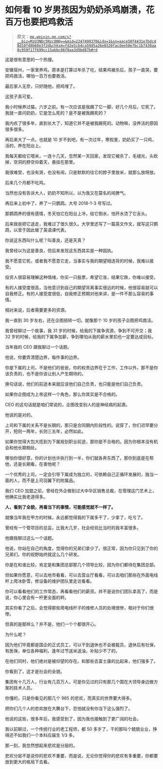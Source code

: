 # 如何看 10 岁男孩因为奶奶杀鸡崩溃，花百万也要把鸡救活

> 原文：[`mp.weixin.qq.com/s?__biz=MzU3NDc5Nzc0NQ==&mid=2247499370&idx=1&sn=aace50f4431e7bdc48d10f40b60e3f2d&chksm=fd2e5cb4ca59d5a26e0320facdee50e7bc1b7430aa0c959f17f699cc15abbc06f8aa3d9bd87b#rd`](http://mp.weixin.qq.com/s?__biz=MzU3NDc5Nzc0NQ==&mid=2247499370&idx=1&sn=aace50f4431e7bdc48d10f40b60e3f2d&chksm=fd2e5cb4ca59d5a26e0320facdee50e7bc1b7430aa0c959f17f699cc15abbc06f8aa3d9bd87b#rd)

这是很有意思的一个热搜。

安徽宿州，一家里养鸡，原本是打算过年杀了吃，结果鸡被杀后，孩子一直哭，要把鸡救活，哪怕一百万也要救活。

最后家人无奈，只好随他，把鸡埋了。 

这孩子真可爱。 

我小时候养过猫，六岁之前。有一次应该是我踢了它一脚，好几个月后，它死了。我就一直问奶奶，它是怎么死的？是不是被我踢死的？

我内疚了很多年，直到长大了，知道它并不是被我踢死的。动物嘛，没养活的原因很多很多。

再后来大了一点，也就是 10 岁不到吧，有一次过年，寒假里，奶奶买了一只鸡，活的，养在阳台上。

我每天都给它喂米，一连十几天，忽然某一天回家，发现它被杀了，毛褪光，头砍掉，空洞的脖空仰着天，悬挂在那里。

我很难受，也没有哭，也没有闹，只是默默的往它的脖子里放米，就那么放呀放。 

后来几个月都不吃鸡。 

当然也没有告诉大人，奶奶不知所以，以为我又在莫名的闹脾气。 

再后来上初中了，养了一只鹦鹉。大号 2018-1-3 号写过。 

那鹦鹉养的很有感情，冬天怕它在阳台上冷，给它倒水，怕开水烫了它舌头。 

后来我爸把它送走，我难过了很久很久。大学里还写了一篇英文作文，就写这只鹦鹉，以至于因此做了英语课代表。 

你说这东西叫什么呢？叫善良，还是天真？ 

我曾经以为这是善良，但后来发现这东西其实是一种固执。

我不愿意它死，或者我不愿意它走，当事实与我的期望相违背的时候，我难以接受。 

投资人很容易理解这种情绪，你买一只股票，希望它涨，结果它跌，你难以接受。 

有的人接受度很高，当他意识到自己的期望背离事实很远的时候，他很容易就可以自我修正。有的人接受度很低，自我修正预期对他来讲，是一件不那么容易的事情。

相对来说，后者需要更多的资源。 

我一直到 30 岁左右，还在企图扭转一切。就像那个 10 岁的孩子企图把鸡救活。 

我曾经聊过一个故事，我 31 岁的时候，给我的下属争资源，争到不可开交；我 32 岁的时候，给我的下属争加薪，争到哪怕从我的薪水里扣也一定要达成目标。 

当年我的 CEO 跟我聊过一个话题。

他说，你要弄清楚边界，每件事的边界。

你是下属的上司，不是他们的爸爸，你的权责边界在于工作，工作以外，那不是你该负责的，也不是你该让别人产生期待的。 

换句话说，他们的前途本来就应该他们自己负责，也只能是他们自己负责。

如果你企图成为上帝这样一个角色，那么你其实是不合格的。

CEO 的这句话就是咱们常说的，企图改变别人的是神经病的起源。 

他说的是对的。 

上司和下属的关系不是长期的，那只是合同期内阶段性的。说穿了，你们迟早要分开，短则一两年，长则三五年，必然如此。 

如果你觉得大包大揽到为下属规划职业前途，那你是不合格的。因为你根本没有机会和他长期相处。 

哪怕你很好意，你的计划也许执行到一半，你们就各奔东西了。那你到底是在帮他，还是长期看，在害他呢？

一个优秀的上司，一定会引导下属成为独立的，可依赖自己正循环发展的，独当一面的人，而不是上司羽翼下的附属品。 

我们 CEO 加盟之前，曾经在外企做到过大中华区销售总裁，在管理这门艺术上，他确实比我老道得多。 

**人，看到了全貌，再看当下的事情，可能感觉就不一样了。** 

就像当年我在甲方的时候，永远都觉得我的下属多干了，少拿了，吃亏了。 

曾经有一个管项目的总监，比我大几岁，社会经验比当时的我丰富很多。 

他跟我聊过这么一个话题。

他说，你站在自己的角度，觉得你的兄弟们拿少了。很正常，因为你只见到了你的兄弟们，你的视野始终就这么几个研发。 

你是在和谁比较，肯定是和集团总部那几个领导比较，因为你们都待在集团总部。 

但如果你愿意，可以去地市看看，可以去营业厅看看，可以去咱们那些在外面电线杆上爬冰卧雪，修设备的维护团队里走访看看。

你可以看看他们的工作常态，再看看他们的薪资。并不是说你们团队拿高了，而是说，你心里会有一杆更全面的秤。

其实你看了之后，会觉得那些爬电线杆子的维修人员的处境很惨，相对于你们很惨。

但真的是那样么？并不是，他们一个个都很开心。 

为什么呢？

因为他们毕竟都是国企的正式员工，可以干到退休也不会被裁员，退休后有社保，有医保，单位各种福利，逢年过节送米送油，补贴少不了的。 

在他们同村，他们绝对是被仰望的存在。和那些去富士康的比起来，他们强多了。

你看到了，这才是社会的全貌。 

集团有十几万人，行业有几百万人，可是你见过的只有那几个围在大领导身边做方案的技术人员。

你懂的，只是你看见的那几个 985 的悲欢，而真实的世界要大得多。 

把你们几个人的悲欢放在大舞台下，恐怕就没有你当下这么强烈了。 

他说的这些，很多年后，我感受到了，因为我也接触到了更广阔的社会。

我以前聊过，一个传统行业的老工程师，都 50 多岁了，干的那叫个兢兢业业，挣得还不如我们一个本科应届生 1/3 多。 

那一刻，我忽然想起来悲欢是分层的。 

悲欢分层不是说你的悲欢不重要，而是说，无论你觉得你的悲欢有多重要，你都要放到更大的格局下去看。